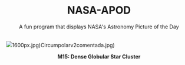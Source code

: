 <div align="center">
  <h1>
    NASA-APOD
  </h1>
</div>
  
<div align="center">
  A fun program that displays NASA's Astronomy Picture of the Day
</div>

<br>

![](https://apod.nasa.gov/apod/image/2306/M15-3.jpg)1600px.jpg)Circumpolarv2comentada.jpg)

<p align = "center">
  <b>M15: Dense Globular Star Cluster</b>
</p>
